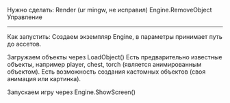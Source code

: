 
Нужно сделать:
Render (ur mingw, не исправил)
Engine.RemoveObject
Управление

---

Как запустить:
Создаем экземпляр Engine, в параметры принимает путь до ассетов.

Загружаем объекты через LoadObject()
Есть предварительно известные объекты, например player, chest, torch (является анимированным объектом).
Есть возможность создания кастомных объектов (своя анимация или картинка).

Запускаем игру через Engine.ShowScreen()

